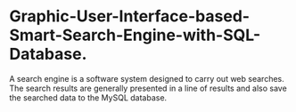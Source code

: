# Graphic-User-Interface-based-Smart-Search-Engine-with-SQL-Database.
A search engine is a software system designed to carry out web searches. The search results are generally presented in a line of results and also save the searched data to the MySQL database.

